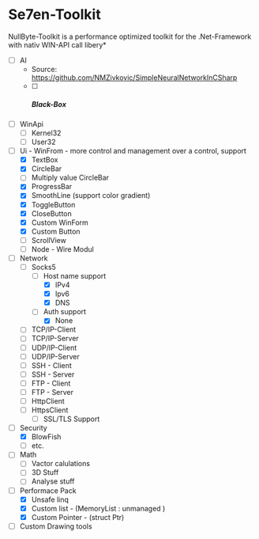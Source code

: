 # Se7en-Toolkit
NullByte-Toolkit is a performance optimized toolkit for the .Net-Framework with nativ WIN-API call libery*


- [ ] AI
  - Source: https://github.com/NMZivkovic/SimpleNeuralNetworkInCSharp
  - [ ] ##### Black-Box #####
- [ ] WinApi 
  - [ ] Kernel32
  - [ ] User32
- [ ] Ui - WinFrom - more control and management over a control, support
  - [x] TextBox
  - [x] CircleBar
  - [ ] Multiply value CircleBar
  - [x] ProgressBar
  - [x] SmoothLine (support color gradient)
  - [x] ToggleButton
  - [x] CloseButton
  - [x] Custom WinForm
  - [x] Custom Button
  - [ ] ScrollView
  - [ ] Node - Wire Modul
- [ ] Network
  - [ ] Socks5
    - [ ] Host name support
      - [x] IPv4
      - [x] Ipv6
      - [x] DNS
    - [ ] Auth support
      - [x] None
  - [ ] TCP/IP-Client
  - [ ] TCP/IP-Server
  - [ ] UDP/IP-Client
  - [ ] UDP/IP-Server
  - [ ] SSH - Client
  - [ ] SSH - Server
  - [ ] FTP - Client
  - [ ] FTP - Server
  - [ ] HttpClient
  - [ ] HttpsClient
    - [ ] SSL/TLS Support 
- [ ] Security
  - [x] BlowFish
  - [ ] etc.
- [ ] Math
  - [ ] Vactor calulations
  - [ ] 3D Stuff
  - [ ] Analyse stuff
- [ ] Performace Pack
  - [x] Unsafe linq
  - [x] Custom list - (MemoryList<T> : unmanaged )
  - [x] Custom Pointer - (struct Ptr)
- [ ]  Custom Drawing tools
